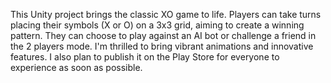 This Unity project brings the classic XO game to life. Players can take turns placing their symbols (X or O) on a 3x3 grid, aiming to create a winning pattern. 
They can choose to play against an AI bot or challenge a friend in the 2 players mode.
I'm thrilled to bring vibrant animations and innovative features.
I also plan to publish it on the Play Store for everyone to experience as soon as possible.


